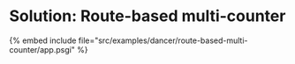 # Solution: Route-based multi-counter


{% embed include file="src/examples/dancer/route-based-multi-counter/app.psgi" %}

